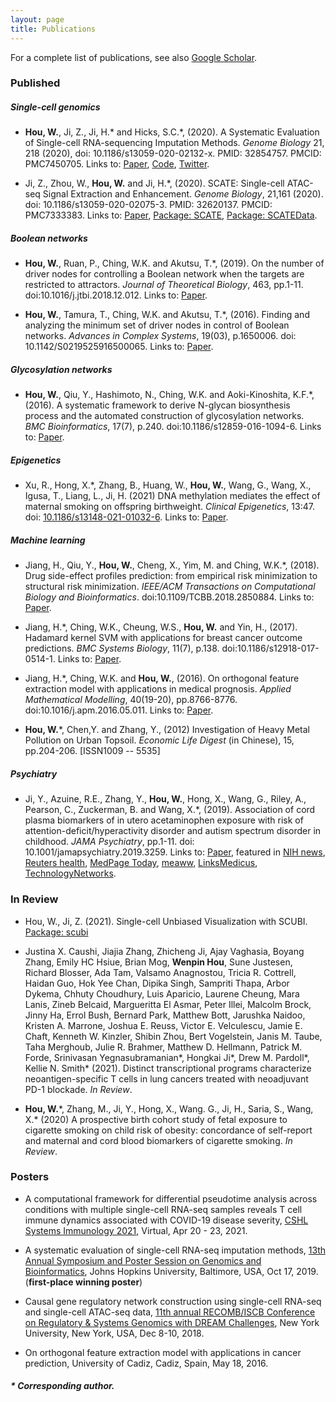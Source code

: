 ```yaml
---
layout: page
title: Publications
---
```


<!--Key publications are described in more detail on the [Research](research.html) page.--> 
For a complete list of publications, see also [Google Scholar](https://scholar.google.com.hk/citations?user=1wVQpBUAAAAJ&hl=en).

### Published
##### Single-cell genomics
- **Hou, W.**, Ji, Z., Ji, H.\* and Hicks, S.C.\*, (2020). A Systematic Evaluation of Single-cell RNA-sequencing Imputation Methods. *Genome Biology* 21, 218 (2020), doi: 10.1186/s13059-020-02132-x. PMID: 32854757. PMCID: PMC7450705. Links to: [Paper](https://genomebiology.biomedcentral.com/articles/10.1186/s13059-020-02132-x), [Code](https://github.com/Winnie09/imputationBenchmark), [Twitter](https://twitter.com/GenomeBiology/status/1298976169484681219).

- Ji, Z., Zhou, W., **Hou, W.** and Ji, H.\*, (2020). SCATE: Single-cell ATAC-seq Signal Extraction and Enhancement. *Genome Biology*, 21,161 (2020). doi: 10.1186/s13059-020-02075-3. PMID: 32620137. PMCID: PMC7333383. Links to: [Paper](https://genomebiology.biomedcentral.com/articles/10.1186/s13059-020-02075-3), [Package: SCATE](https://github.com/Winnie09/SCATE), [Package: SCATEData](https://github.com/Winnie09/SCATEData).

##### Boolean networks
- **Hou, W.**, Ruan, P., Ching, W.K. and Akutsu, T.\*, (2019). On the number of driver nodes for controlling a Boolean network when the targets are restricted to attractors. *Journal of Theoretical Biology*, 463, pp.1-11. doi:10.1016/j.jtbi.2018.12.012. Links to: [Paper](https://www.sciencedirect.com/science/article/pii/S0022519318306027).

- **Hou, W.**, Tamura, T., Ching, W.K. and Akutsu, T.\*, (2016). Finding and analyzing the minimum set of driver nodes in control of Boolean networks. *Advances in Complex Systems*, 19(03), p.1650006. doi: 10.1142/S0219525916500065. Links to: [Paper](https://www.worldscientific.com/doi/abs/10.1142/S0219525916500065).

##### Glycosylation networks

- **Hou, W.**, Qiu, Y., Hashimoto, N., Ching, W.K. and Aoki-Kinoshita, K.F.\*, (2016). A systematic framework to derive N-glycan biosynthesis process and the automated construction of glycosylation networks. *BMC Bioinformatics*, 17(7), p.240. doi:10.1186/s12859-016-1094-6. Links to:  [Paper](https://bmcbioinformatics.biomedcentral.com/articles/10.1186/s12859-016-1094-6).

##### Epigenetics

- Xu, R., Hong, X.\*, Zhang, B., Huang, W., **Hou, W.**, Wang, G., Wang, X., Igusa, T., Liang, L., Ji, H. (2021) DNA methylation mediates the effect of maternal smoking on offspring birthweight. *Clinical Epigenetics*, 13:47. doi: [10.1186/s13148-021-01032-6](https://clinicalepigeneticsjournal.biomedcentral.com/articles/10.1186/s13148-021-01032-6). Links to: [Paper](https://link.springer.com/epdf/10.1186/s13148-021-01032-6?sharing_token=yEfFdYE0_BoC2mZXJZ9CGm_BpE1tBhCbnbw3BuzI2RNB1moIjC95hdw5iHpi9I7bkxI7V-9mn7W-iAPZhlsBZ6n2aBGJ_JvX03uHthekrqM9AGN6ztB_JyC58iUSq_wfgFSbjQ7T3CZ2dCcOwkWWRoyRlZvODZcSzVM1FYm-blE%3D). 

##### Machine learning

- Jiang, H., Qiu, Y., **Hou, W.**, Cheng, X., Yim, M. and Ching, W.K.\*, (2018). Drug side-effect profiles prediction: from empirical risk minimization to structural risk minimization. *IEEE/ACM Transactions on Computational Biology and Bioinformatics*. doi:10.1109/TCBB.2018.2850884. Links to:  [Paper](https://ieeexplore.ieee.org/abstract/document/8399504).

- Jiang, H.\*, Ching, W.K., Cheung, W.S., **Hou, W.** and Yin, H., (2017). Hadamard kernel SVM with applications for breast cancer outcome predictions. *BMC Systems Biology*, 11(7), p.138. doi:10.1186/s12918-017-0514-1. Links to: [Paper](https://bmcsystbiol.biomedcentral.com/articles/10.1186/s12918-017-0514-1).

- Jiang, H.\*, Ching, W.K. and **Hou, W.**, (2016). On orthogonal feature extraction model with applications in medical prognosis. *Applied Mathematical Modelling*, 40(19-20), pp.8766-8776. doi:10.1016/j.apm.2016.05.011. Links to: [Paper](https://www.sciencedirect.com/science/article/abs/pii/S0307904X1630261X).

- **Hou, W.**\*, Chen,Y. and Zhang, Y., (2012) Investigation of Heavy Metal Pollution on Urban Topsoil. *Economic Life Digest* (in Chinese), 15, pp.204-206. [ISSN1009 -- 5535]

##### Psychiatry

- Ji, Y., Azuine, R.E., Zhang, Y., **Hou, W.**, Hong, X., Wang, G., Riley, A., Pearson, C., Zuckerman, B. and Wang, X.\*, (2019). Association of cord plasma biomarkers of in utero acetaminophen exposure with risk of attention-deficit/hyperactivity disorder and autism spectrum disorder in childhood. *JAMA Psychiatry*, pp.1-11. doi: 10.1001/jamapsychiatry.2019.3259. Links to: [Paper](https://jamanetwork.com/journals/jamapsychiatry/article-abstract/2753512), featured in  [NIH news](https://www.nih.gov/news-events/news-releases/nih-funded-study-suggests-acetaminophen-exposure-pregnancy-linked-higher-risk-adhd-autism), [Reuters health](https://www.reuters.com/article/us-health-pregnancy-acetaminophen/babies-at-higher-risk-for-adhd-autism-if-pregnant-moms-took-acetaminophen-idUSKBN1X920J?fbclid=IwAR3T4phyb6Fu4F9zQVNL4EWgET04m4ITHD6S1R8eZkvj2j3TBIPJZSpYqf0), [MedPage Today](https://www.medpagetoday.com/obgyn/pregnancy/83040), [meaww](https://meaww.com/taking-pain-relief-drug-acetaminophen-pregnancy-risk-autism-adhd-study), [LinksMedicus](https://linksmedicus.com/news/study-utero-acetaminophen-exposure-linked-increased-risk-adhd-autism-spectrum-disorder-childhood/), [TechnologyNetworks](https://www.technologynetworks.com/drug-discovery/news/paracetamol-during-pregnancy-could-be-linked-to-increased-risk-of-adhd-and-autism-326647).

### In Review

- Hou, W., Ji, Z. (2021). Single-cell Unbiased Visualization with SCUBI. [Package: scubi](https://winnie09.github.io/Wenpin_Hou/pages/SCUBI.html)

- Justina X. Caushi, Jiajia Zhang, Zhicheng Ji, Ajay Vaghasia, Boyang Zhang, Emily HC Hsiue, Brian Mog, **Wenpin Hou**, Sune Justesen, Richard Blosser, Ada Tam, Valsamo Anagnostou, Tricia R. Cottrell, Haidan Guo, Hok Yee Chan, Dipika Singh, Sampriti Thapa, Arbor Dykema, Chhuty Choudhury, Luis Aparicio, Laurene Cheung, Mara Lanis, Zineb Belcaid, Margueritta El Asmar, Peter Illei, Malcolm Brock, Jinny Ha, Errol Bush, Bernard Park, Matthew Bott, Jarushka Naidoo, Kristen A. Marrone, Joshua E. Reuss, Victor E. Velculescu, Jamie E. Chaft, Kenneth W. Kinzler, Shibin Zhou, Bert Vogelstein, Janis M. Taube, Taha Merghoub, Julie R. Brahmer, Matthew D. Hellmann, Patrick M. Forde, Srinivasan Yegnasubramanian\*, Hongkai Ji\*, Drew M. Pardoll\*,  Kellie N. Smith\* (2021). Distinct transcriptional programs characterize neoantigen-specific T cells in lung cancers treated with neoadjuvant PD-1 blockade. *In Review*.

- **Hou, W.**\*, Zhang, M., Ji, Y., Hong, X., Wang. G., Ji, H., Saria, S., Wang, X.\* (2020)  A prospective birth cohort study of fetal exposure to cigarette smoking on child risk of obesity: concordance of self-report and maternal and cord blood biomarkers of cigarette smoking. *In Review*.

### Posters

- A computational framework for differential pseudotime analysis across conditions with multiple single-cell RNA-seq samples reveals T cell immune dynamics associated with COVID-19 disease severity, [CSHL Systems Immunology 2021](https://meetings.cshl.edu/meetings.aspx?meet=SYSIMM&year=21), Virtual, Apr 20 - 23, 2021.

- A systematic evaluation of single-cell RNA-seq imputation methods, [13th Annual Symposium and Poster Session on Genomics and Bioinformatics](http://genomics.jhu.edu/symposium.html), Johns Hopkins University, Baltimore, USA, Oct 17, 2019. (**first-place winning poster**)

- Causal gene regulatory network construction using single-cell RNA-seq and single-cell ATAC-seq data, [11th annual RECOMB/ISCB Conference on Regulatory & Systems Genomics  with DREAM Challenges](https://www.iscb.org/recomb-regsysgen2018), New York University, New York, USA, Dec 8-10, 2018.

- On orthogonal feature extraction model with applications in cancer prediction, University of Cadiz, Cadiz, Spain, May 18, 2016.


##### \* Corresponding author.
